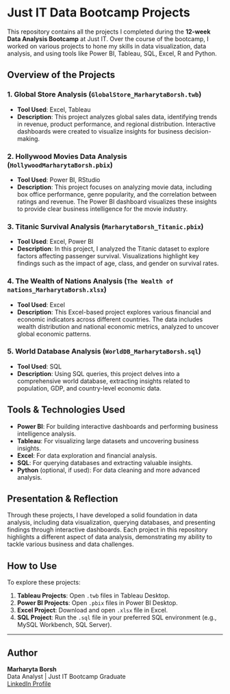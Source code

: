 # Just IT Data Bootcamp Projects

This repository contains all the projects I completed during the **12-week Data Analysis Bootcamp** at Just IT. Over the course of the bootcamp, I worked on various projects to hone my skills in data visualization, data analysis, and using tools like Power BI, Tableau, SQL, Excel, R and Python.

## Overview of the Projects

### 1. **Global Store Analysis** (`GlobalStore_MarharytaBorsh.twb`)
   - **Tool Used**: Excel, Tableau
   - **Description**: This project analyzes global sales data, identifying trends in revenue, product performance, and regional distribution. Interactive dashboards were created to visualize insights for business decision-making.
   
### 2. **Hollywood Movies Data Analysis** (`HollywoodMarharytaBorsh.pbix`)
   - **Tool Used**: Power BI, RStudio
   - **Description**: This project focuses on analyzing movie data, including box office performance, genre popularity, and the correlation between ratings and revenue. The Power BI dashboard visualizes these insights to provide clear business intelligence for the movie industry.
   
### 3. **Titanic Survival Analysis** (`MarharytaBorsh_Titanic.pbix`)
   - **Tool Used**: Excel, Power BI
   - **Description**: In this project, I analyzed the Titanic dataset to explore factors affecting passenger survival. Visualizations highlight key findings such as the impact of age, class, and gender on survival rates.
   
### 4. **The Wealth of Nations Analysis** (`The Wealth of nations_MarharytaBorsh.xlsx`)
   - **Tool Used**: Excel
   - **Description**: This Excel-based project explores various financial and economic indicators across different countries. The data includes wealth distribution and national economic metrics, analyzed to uncover global economic patterns.
   
### 5. **World Database Analysis** (`WorldDB_MarharytaBorsh.sql`)
   - **Tool Used**: SQL
   - **Description**: Using SQL queries, this project delves into a comprehensive world database, extracting insights related to population, GDP, and country-level economic data.

## Tools & Technologies Used
- **Power BI**: For building interactive dashboards and performing business intelligence analysis.
- **Tableau**: For visualizing large datasets and uncovering business insights.
- **Excel**: For data exploration and financial analysis.
- **SQL**: For querying databases and extracting valuable insights.
- **Python** (optional, if used): For data cleaning and more advanced analysis.

## Presentation & Reflection

Through these projects, I have developed a solid foundation in data analysis, including data visualization, querying databases, and presenting findings through interactive dashboards. Each project in this repository highlights a different aspect of data analysis, demonstrating my ability to tackle various business and data challenges.

## How to Use

To explore these projects:
1. **Tableau Projects**: Open `.twb` files in Tableau Desktop.
2. **Power BI Projects**: Open `.pbix` files in Power BI Desktop.
3. **Excel Project**: Download and open `.xlsx` file in Excel.
4. **SQL Project**: Run the `.sql` file in your preferred SQL environment (e.g., MySQL Workbench, SQL Server).

---

## Author

**Marharyta Borsh**  
Data Analyst | Just IT Bootcamp Graduate  
[LinkedIn Profile](www.linkedin.com/in/marharyta-borsh-a84909237)

